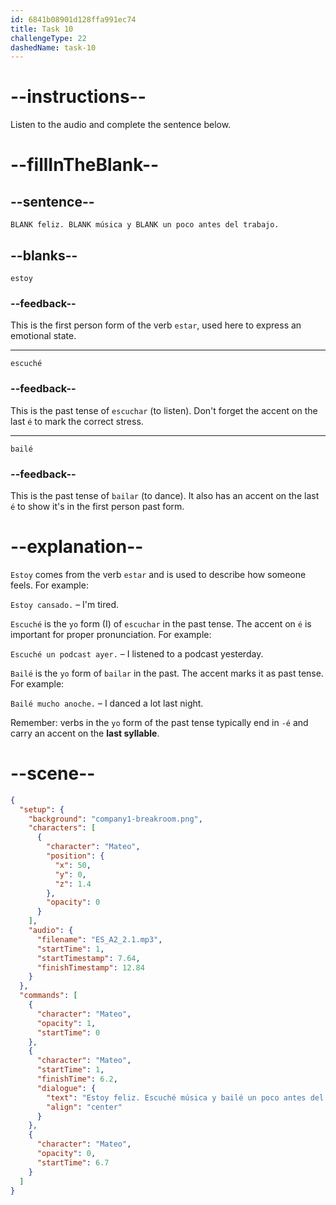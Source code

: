 ```yaml
---
id: 6841b08901d128ffa991ec74
title: Task 10
challengeType: 22
dashedName: task-10
---
```


<!-- (Audio) Mateo: Estoy feliz. Escuché música y bailé un poco antes del trabajo. -->

# --instructions--

Listen to the audio and complete the sentence below.

# --fillInTheBlank--

## --sentence--

`BLANK feliz. BLANK música y BLANK un poco antes del trabajo.`

## --blanks--

`estoy`

### --feedback--

This is the first person form of the verb `estar`, used here to express an emotional state.

---

`escuché`

### --feedback--

This is the past tense of `escuchar` (to listen). Don't forget the accent on the last `é` to mark the correct stress.

---

`bailé`

### --feedback--

This is the past tense of `bailar` (to dance). It also has an accent on the last `é` to show it's in the first person past form.

# --explanation--

`Estoy` comes from the verb `estar` and is used to describe how someone feels. For example:

`Estoy cansado.` – I'm tired.

`Escuché` is the `yo` form (I) of `escuchar` in the past tense. The accent on `é` is important for proper pronunciation. For example:

`Escuché un podcast ayer.` – I listened to a podcast yesterday.

`Bailé` is the `yo` form of `bailar` in the past. The accent marks it as past tense. For example:

`Bailé mucho anoche.` – I danced a lot last night.

Remember: verbs in the `yo` form of the past tense typically end in `-é` and carry an accent on the **last syllable**.

# --scene--

```json
{
  "setup": {
    "background": "company1-breakroom.png",
    "characters": [
      {
        "character": "Mateo",
        "position": {
          "x": 50,
          "y": 0,
          "z": 1.4
        },
        "opacity": 0
      }
    ],
    "audio": {
      "filename": "ES_A2_2.1.mp3",
      "startTime": 1,
      "startTimestamp": 7.64,
      "finishTimestamp": 12.84
    }
  },
  "commands": [
    {
      "character": "Mateo",
      "opacity": 1,
      "startTime": 0
    },
    {
      "character": "Mateo",
      "startTime": 1,
      "finishTime": 6.2,
      "dialogue": {
        "text": "Estoy feliz. Escuché música y bailé un poco antes del trabajo.",
        "align": "center"
      }
    },
    {
      "character": "Mateo",
      "opacity": 0,
      "startTime": 6.7
    }
  ]
}
```

